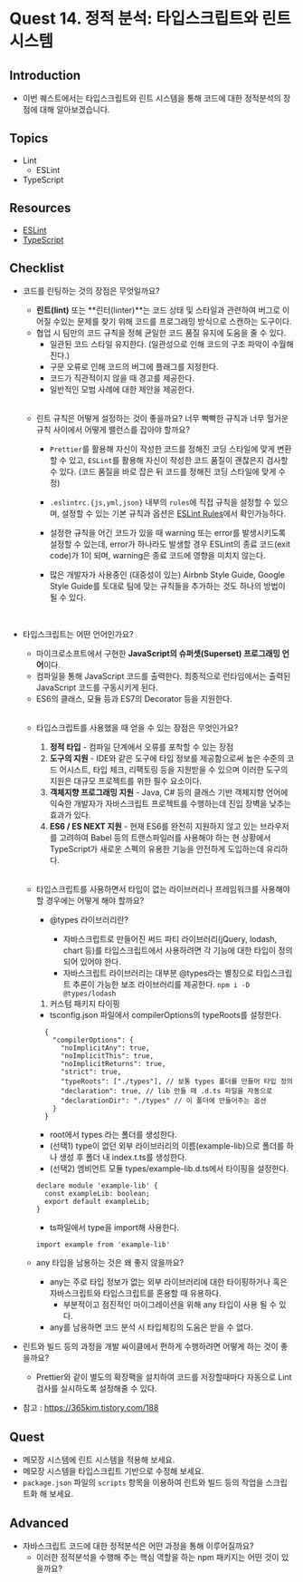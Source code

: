 # Quest 14. 정적 분석: 타입스크립트와 린트 시스템

## Introduction

- 이번 퀘스트에서는 타입스크립트와 린트 시스템을 통해 코드에 대한 정적분석의 장점에 대해 알아보겠습니다.

## Topics

- Lint
  - ESLint
- TypeScript

## Resources

- [ESLint](https://eslint.org/)
- [TypeScript](https://www.typescriptlang.org/)

## Checklist

- 코드를 린팅하는 것의 장점은 무엇일까요?

  - **린트(lint)** 또는 **린터(linter)**는 코드 상태 및 스타일과 관련하여 버그로 이어질 수있는 문제를 찾기 위해 코드를 프로그래밍 방식으로 스캔하는 도구이다.
  - 협업 시 팀만의 코드 규칙을 정해 균일한 코드 품질 유지에 도움을 줄 수 있다.
    - 일관된 코드 스타일 유지한다. (일관성으로 인해 코드의 구조 파악이 수월해진다.)
    - 구문 오류로 인해 코드의 버그에 플래그를 지정한다.
    - 코드가 직관적이지 않을 때 경고를 제공한다.
    - 일반적인 모범 사례에 대한 제안을 제공한다.

  <br/>

  - 린트 규칙은 어떻게 설정하는 것이 좋을까요? 너무 빡빡한 규칙과 너무 헐거운 규칙 사이에서 어떻게 밸런스를 잡아야 할까요?

    - `Prettier`를 활용해 자신이 작성한 코드를 정해진 코딩 스타일에 맞게 변환할 수 있고, `ESLint`를 활용해 자신이 작성한 코드 품질이 괜찮은지 검사할 수 있다. (코드 품질을 바로 잡은 뒤 코드를 정해진 코딩 스타일에 맞게 수정)

    - `.eslintrc.{js,yml,json}` 내부의 `rules`에 직접 규칙을 설정할 수 있으며, 설정할 수 있는 기본 규칙과 옵션은 [ESLint Rules](https://eslint.org/docs/rules/)에서 확인가능하다.
    - 설정한 규칙을 어긴 코드가 있을 때 warning 또는 error를 발생시키도록 설정할 수 있는데, error가 하나라도 발생할 경우 ESLint의 종료 코드(exit code)가 1이 되며, warning은 종료 코드에 영향을 미치지 않는다.
    - 많은 개발자가 사용중인 (대중성이 있는) Airbnb Style Guide, Google Style Guide를 토대로 팀에 맞는 규칙들을 추가하는 것도 하나의 방법이 될 수 있다.

    <br/>

- 타입스크립트는 어떤 언어인가요?

  - 마이크로소프트에서 구현한 **JavaScript의 슈퍼셋(Superset) 프로그래밍 언어**이다.
  - 컴파일을 통해 JavaScript 코드를 출력한다. 최종적으로 런타임에서는 출력된 JavaScript 코드를 구동시키게 된다.
  - ES6의 클래스, 모듈 등과 ES7의 Decorator 등을 지원한다.

  <br/>

  - 타입스크립트를 사용했을 때 얻을 수 있는 장점은 무엇인가요?

    1. **정적 타입** - 컴파일 단계에서 오류를 포착할 수 있는 장점
    2. **도구의 지원** - IDE와 같은 도구에 타입 정보를 제공함으로써 높은 수준의 코드 어시스트, 타입 체크, 리팩토링 등을 지원받을 수 있으며 이러한 도구의 지원은 대규모 프로젝트를 위한 필수 요소이다.
    3. **객체지향 프로그래밍 지원** - Java, C# 등의 클래스 기반 객체지향 언어에 익숙한 개발자가 자바스크립트 프로젝트를 수행하는데 진입 장벽을 낮추는 효과가 있다.
    4. **ES6 / ES NEXT 지원** - 현재 ES6를 완전히 지원하지 않고 있는 브라우저를 고려하여 Babel 등의 트랜스파일러를 사용해야 하는 현 상황에서 TypeScript가 새로운 스펙의 유용한 기능을 안전하게 도입하는데 유리하다.

    <br/>

  - 타입스크립트를 사용하면서 타입이 없는 라이브러리나 프레임워크를 사용해야 할 경우에는 어떻게 해야 할까요?

    - @types 라이브러리란?

      - 자바스크립트로 만들어진 써드 파티 라이브러리(jQuery, lodash, chart 등)를 타입스크립트에서 사용하려면 각 기능에 대한 타입이 정의되어 있어야 한다.
      - 자바스크립트 라이브러리는 대부분 @types라는 별칭으로 타입스크립트 추론이 가능한 보조 라이브러리를 제공한다.
        `npm i -D @types/lodash`

    1. 커스텀 패키지 타이핑

    - tsconfig.json 파일에서 compilerOptions의 typeRoots를 설정한다.

    ```
      {
        "compilerOptions": {
          "noImplicitAny": true,
          "noImplicitThis": true,
          "noImplicitReturns": true,
          "strict": true,
          "typeRoots": ["./types"], // 보통 types 폴더를 만들어 타입 정의
          "declaration": true, // lib 만들 때 .d.ts 파일을 자동으로
          "declarationDir": "./types" // 이 폴더에 만들어주는 옵션
        }
      }
    ```

    - root에서 types 라는 폴더를 생성한다.
    - (선택1) type이 없던 외부 라이브러리의 이름(example-lib)으로 폴더를 하나 생성 후 폴더 내 index.t.ts를 생성한다.
    - (선택2) 엠비언트 모듈 types/example-lib.d.ts에서 타이핑을 설정한다.

    ```
    declare module 'example-lib' {
      const exampleLib: boolean;
      export default exampleLib;
    }
    ```

    - ts파일에서 type을 import해 사용한다.

    ```
    import example from 'example-lib'
    ```

  - any 타입을 남용하는 것은 왜 좋지 않을까요?

    - any는 주로 타입 정보가 없는 외부 라이브러리에 대한 타이핑하거나 혹은 자바스크립트와 타입스크립트를 혼용할 때 유용하다.
      - 부분적이고 점진적인 마이그레이션을 위해 any 타입이 사용 될 수 있다.
    - any를 남용하면 코드 분석 시 타입체킹의 도움은 받을 수 없다.

- 린트와 빌드 등의 과정을 개발 싸이클에서 편하게 수행하려면 어떻게 하는 것이 좋을까요?

  - Prettier와 같이 별도의 확장팩을 설치하여 코드를 저장할때마다 자동으로 Lint검사를 실시하도록 설정해줄 수 있다.

- 참고 : https://365kim.tistory.com/188

## Quest

- 메모장 시스템에 린트 시스템을 적용해 보세요.
- 메모장 시스템을 타입스크립트 기반으로 수정해 보세요.
- `package.json` 파일의 `scripts` 항목을 이용하여 린트와 빌드 등의 작업을 스크립트화 해 보세요.

## Advanced

- 자바스크립트 코드에 대한 정적분석은 어떤 과정을 통해 이루어질까요?
  - 이러한 정적분석을 수행해 주는 핵심 역할을 하는 npm 패키지는 어떤 것이 있을까요?

